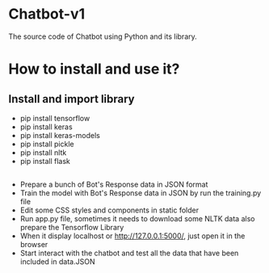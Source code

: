 # Chatbot-v1
The source code of Chatbot using Python and its library.

# How to install and use it?
## Install and import library
- pip install tensorflow
- pip install keras
- pip install keras-models
- pip install pickle
- pip install nltk
- pip install flask

## 
- Prepare a bunch of Bot's Response data in JSON format
- Train the model with Bot's Response data in JSON by run the training.py file
- Edit some CSS styles and components in static folder
- Run app.py file, sometimes it needs to download some NLTK data also prepare the Tensorflow Library
- When it display localhost or http://127.0.0.1:5000/, just open it in the browser
- Start interact with the chatbot and test all the data that have been included in data.JSON
